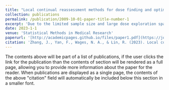 ```yaml
---
title: "Local continual reassessment methods for dose finding and optimization in drug-combination trials"
collection: publications
permalink: /publication/2009-10-01-paper-title-number-1
excerpt: 'Due to the limited sample size and large dose exploration space, obtaining a desirable dose combination is a challenging task in the early development of combination treatments for cancer patients. Most existing designs for optimizing the dose combination are model-based, requiring significant efforts to elicit parameters or prior distributions. Model-based designs also rely on intensive model calibration and may yield unstable performance in the case of model misspecification or sparse data. We propose to employ local, underparameterized models for dose exploration to reduce the hurdle of model calibration and enhance the design robustness. Building upon the framework of the partial ordering continual reassessment method, we develop local data-based continual reassessment method designs for identifying the maximum tolerated dose combination, using toxicity only, and the optimal biological dose combination, using both toxicity and efficacy, respectively. The local data-based continual reassessment method designs only model the local data from neighboring dose combinations. Therefore, they are flexible in estimating the local space and circumventing unstable characterization of the entire dose-exploration surface. Our simulation studies show that our approach has competitive performance compared to widely used methods for finding maximum tolerated dose combination, and it has advantages over existing model-based methods for optimizing optimal biological dose combination.'
date: 2023-1-1
venue: 'Statistical Methods in Medical Research'
paperurl: '[http://academicpages.github.io/files/paper1.pdf](https://journals.sagepub.com/doi/abs/10.1177/09622802231192955)'
citation: 'Zhang, J., Yan, F., Wages, N. A., & Lin, R. (2023). Local continual reassessment methods for dose finding and optimization in drug-combination trials. Statistical Methods in Medical Research, 32(10), 2049-2063.'
---
```


The contents above will be part of a list of publications, if the user clicks the link for the publication than the contents of section will be rendered as a full page, allowing you to provide more information about the paper for the reader. When publications are displayed as a single page, the contents of the above "citation" field will automatically be included below this section in a smaller font.
